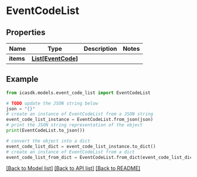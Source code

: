 # EventCodeList


## Properties

Name | Type | Description | Notes
------------ | ------------- | ------------- | -------------
**items** | [**List[EventCode]**](EventCode.md) |  | 

## Example

```python
from icasdk.models.event_code_list import EventCodeList

# TODO update the JSON string below
json = "{}"
# create an instance of EventCodeList from a JSON string
event_code_list_instance = EventCodeList.from_json(json)
# print the JSON string representation of the object
print(EventCodeList.to_json())

# convert the object into a dict
event_code_list_dict = event_code_list_instance.to_dict()
# create an instance of EventCodeList from a dict
event_code_list_from_dict = EventCodeList.from_dict(event_code_list_dict)
```
[[Back to Model list]](../README.md#documentation-for-models) [[Back to API list]](../README.md#documentation-for-api-endpoints) [[Back to README]](../README.md)


